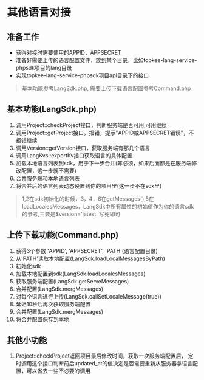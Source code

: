 # 其他语言对接
## 准备工作
 + 获得对接时需要使用的APPID，APPSECRET
 + 准备好需要上传的语言配置文件，放到某个目录，比如topkee-lang-service-phpsdk项目的lang目录
 + 实现topkee-lang-service-phpsdk项目api目录下的接口
 > 基本功能参考LangSdk.php, 需要上传下载语言配置参考Command.php
## 基本功能(LangSdk.php)
  1. 调用Project::checkProject接口，判断服务端是否可用,可用继续
  2. 调用Project::getProject接口，报错，提示"APPID或APPSECRET错误"，不报错继续
  3. 调用Version::getVersion接口，获取服务端有那几个语言
  4. 调用LangKvs::exportKv接口获取语言的具体配置
  5. 加载本地语言列表到sdk，用于下一步合并(非必须，如果后面都是在服务端修改配置，这一步就不需要)
  6. 合并服务端和本地语言列表
  7. 将合并后的语言列表动态设置到你的项目里(这一步不在sdk里)
  > 1,2在sdk初始化的时候，3，4，6在getMessages(),5在loadLocalesMessages，LangSdk中所有属性的初始值作为你的语言sdk的参考,主要是$version='latest' 写死即可
  
## 上传下载功能(Command.php)
  1. 获得3个参数 'APPID', 'APPSECRET', 'PATH'(语言配置目录)
  2. 从'PATH'读取本地配置(LangSdk.loadLocalMessagesByPath)
  3. 初始化sdk
  4. 加载本地配置到sdk(LangSdk.loadLocalesMessages)
  5. 获取服务端配置(LangSdk.getServeMessages)
  6. 合并配置(LangSdk.mergMessages)
  7. 对每个语言进行上传(LangSdk.callSetLocaleMessage(true))
  8. 延迟10秒后再次获取服务端配置
  9. 合并配置(LangSdk.mergMessages)
  10. 将合并配置保存到本地

## 其他小功能
  1. Project::checkProject返回项目最后修改时间，获取一次服务端配置后，
  定时调用这个接口判断前后updated_at的值决定是否需要重新从服务器拿语言配置，可以省去一些不必要的调用